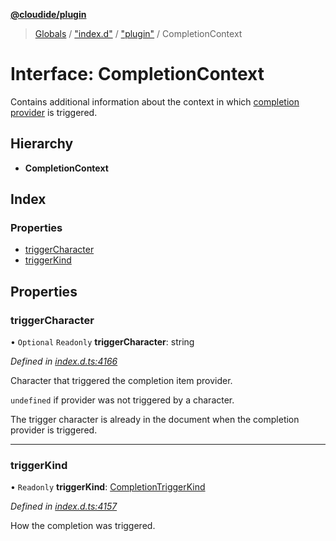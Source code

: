 **[@cloudide/plugin](../README.md)**

> [Globals](../README.md) / ["index.d"](../modules/_index_d_.md) / ["plugin"](../modules/_index_d_._plugin_.md) / CompletionContext

# Interface: CompletionContext

Contains additional information about the context in which
[completion provider](#CompletionItemProvider.provideCompletionItems) is triggered.

## Hierarchy

* **CompletionContext**

## Index

### Properties

* [triggerCharacter](_index_d_._plugin_.completioncontext.md#triggercharacter)
* [triggerKind](_index_d_._plugin_.completioncontext.md#triggerkind)

## Properties

### triggerCharacter

• `Optional` `Readonly` **triggerCharacter**: string

*Defined in [index.d.ts:4166](https://github.com/shuyaqian/cloudide-plugin-api/blob/6d83fa1/index.d.ts#L4166)*

Character that triggered the completion item provider.

`undefined` if provider was not triggered by a character.

The trigger character is already in the document when the completion provider is triggered.

___

### triggerKind

• `Readonly` **triggerKind**: [CompletionTriggerKind](../enums/_index_d_._plugin_.completiontriggerkind.md)

*Defined in [index.d.ts:4157](https://github.com/shuyaqian/cloudide-plugin-api/blob/6d83fa1/index.d.ts#L4157)*

How the completion was triggered.
